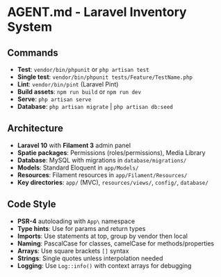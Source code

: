 # AGENT.md - Laravel Inventory System

## Commands
- **Test**: `vendor/bin/phpunit` or `php artisan test`
- **Single test**: `vendor/bin/phpunit tests/Feature/TestName.php`
- **Lint**: `vendor/bin/pint` (Laravel Pint)
- **Build assets**: `npm run build` or `npm run dev`
- **Serve**: `php artisan serve`
- **Database**: `php artisan migrate` | `php artisan db:seed`

## Architecture
- **Laravel 10** with **Filament 3** admin panel
- **Spatie packages**: Permissions (roles/permissions), Media Library  
- **Database**: MySQL with migrations in `database/migrations/`
- **Models**: Standard Eloquent in `app/Models/` 
- **Resources**: Filament resources in `app/Filament/Resources/`
- **Key directories**: `app/` (MVC), `resources/views/`, `config/`, `database/`

## Code Style
- **PSR-4** autoloading with `App\` namespace
- **Type hints**: Use for params and return types 
- **Imports**: Use statements at top, group by vendor then local
- **Naming**: PascalCase for classes, camelCase for methods/properties
- **Arrays**: Use square brackets `[]` syntax
- **Strings**: Single quotes unless interpolation needed
- **Logging**: Use `Log::info()` with context arrays for debugging
